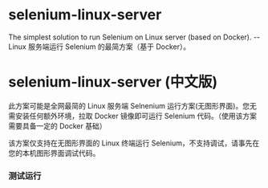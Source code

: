 # selenium-linux-server
The simplest solution to run Selenium on Linux server (based on Docker). --Linux 服务端运行 Selenium 的最简方案（基于 Docker）。

# selenium-linux-server (中文版)

此方案可能是全网最简的 Linux 服务端 Selnenium 运行方案(无图形界面)。您无需安装任何额外环境，拉取 Docker 镜像即可运行 Selenium 代码。（使用该方案需要具备一定的 Docker 基础）

该方案仅支持在无图形界面的 Linux 终端运行 Selenium，不支持调试，请事先在您的本机图形界面调试代码。

### 测试运行

